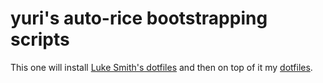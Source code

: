 # yuri's auto-rice bootstrapping scripts
This one will install [Luke Smith's dotfiles](https://github.com/LukeSmithxyz/voidrice) and then on top of it my [dotfiles](https://github.com/yurisuki/yuririce).


